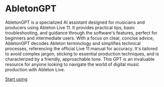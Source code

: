 # AbletonGPT

AbletonGPT is a specialized AI assistant designed for musicians and producers using Ableton Live 11. It provides practical tips, basic troubleshooting, and guidance through the software's features, perfect for beginners and intermediate users. With a focus on clear, concise advice, AbletonGPT decodes Ableton terminology and simplifies technical processes, referencing the official Live 11 manual for accuracy. It's tailored to avoid complex jargon, sticking to essential production techniques, and is characterized by a friendly, approachable tone. This GPT is an invaluable resource for anyone looking to navigate the world of digital music production with Ableton Live.

[Start using](https://chat.openai.com/g/g-BpSexw4ll)